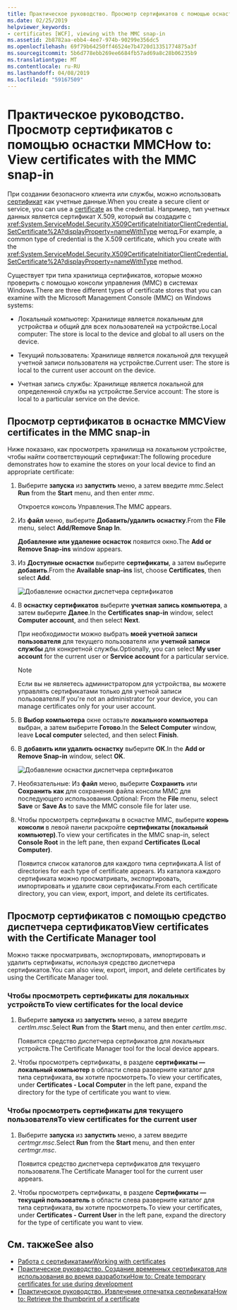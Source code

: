 ```yaml
---
title: Практическое руководство. Просмотр сертификатов с помощью оснастки MMC
ms.date: 02/25/2019
helpviewer_keywords:
- certificates [WCF], viewing with the MMC snap-in
ms.assetid: 2b8782aa-ebb4-4ee7-974b-90299e356dc5
ms.openlocfilehash: 69f79b64250ff46524e7b4720d13351774875a3f
ms.sourcegitcommit: 5b6d778ebb269ee6684fb57ad69a8c28b06235b9
ms.translationtype: MT
ms.contentlocale: ru-RU
ms.lasthandoff: 04/08/2019
ms.locfileid: "59167509"
---
```

# <a name="how-to-view-certificates-with-the-mmc-snap-in"></a><span data-ttu-id="d5dc7-102">Практическое руководство. Просмотр сертификатов с помощью оснастки MMC</span><span class="sxs-lookup"><span data-stu-id="d5dc7-102">How to: View certificates with the MMC snap-in</span></span>
<span data-ttu-id="d5dc7-103">При создании безопасного клиента или службы, можно использовать [сертификат](working-with-certificates.md) как учетные данные.</span><span class="sxs-lookup"><span data-stu-id="d5dc7-103">When you create a secure client or service, you can use a [certificate](working-with-certificates.md) as the credential.</span></span> <span data-ttu-id="d5dc7-104">Например, тип учетных данных является сертификат X.509, который вы создадите с <xref:System.ServiceModel.Security.X509CertificateInitiatorClientCredential.SetCertificate%2A?displayProperty=nameWithType> метод.</span><span class="sxs-lookup"><span data-stu-id="d5dc7-104">For example, a common type of credential is the X.509 certificate, which you create with the <xref:System.ServiceModel.Security.X509CertificateInitiatorClientCredential.SetCertificate%2A?displayProperty=nameWithType> method.</span></span> 

<span data-ttu-id="d5dc7-105">Существует три типа хранилища сертификатов, которые можно проверить с помощью консоли управления (MMC) в системах Windows.</span><span class="sxs-lookup"><span data-stu-id="d5dc7-105">There are three different types of certificate stores that you can examine with the Microsoft Management Console (MMC) on Windows systems:</span></span>

- <span data-ttu-id="d5dc7-106">Локальный компьютер: Хранилище является локальным для устройства и общий для всех пользователей на устройстве.</span><span class="sxs-lookup"><span data-stu-id="d5dc7-106">Local computer: The store is local to the device and global to all users on the device.</span></span>

- <span data-ttu-id="d5dc7-107">Текущий пользователь: Хранилище является локальной для текущей учетной записи пользователя на устройстве.</span><span class="sxs-lookup"><span data-stu-id="d5dc7-107">Current user: The store is local to the current user account on the device.</span></span>

- <span data-ttu-id="d5dc7-108">Учетная запись службы: Хранилище является локальной для определенной службы на устройстве.</span><span class="sxs-lookup"><span data-stu-id="d5dc7-108">Service account: The store is local to a particular service on the device.</span></span>

## <a name="view-certificates-in-the-mmc-snap-in"></a><span data-ttu-id="d5dc7-109">Просмотр сертификатов в оснастке MMC</span><span class="sxs-lookup"><span data-stu-id="d5dc7-109">View certificates in the MMC snap-in</span></span> 

<span data-ttu-id="d5dc7-110">Ниже показано, как просмотреть хранилища на локальном устройстве, чтобы найти соответствующий сертификат:</span><span class="sxs-lookup"><span data-stu-id="d5dc7-110">The following procedure demonstrates how to examine the stores on your local device to find an appropriate certificate:</span></span> 
  
1. <span data-ttu-id="d5dc7-111">Выберите **запуска** из **запустить** меню, а затем введите *mmc*.</span><span class="sxs-lookup"><span data-stu-id="d5dc7-111">Select **Run** from the **Start** menu, and then enter *mmc*.</span></span> 

    <span data-ttu-id="d5dc7-112">Откроется консоль Управления.</span><span class="sxs-lookup"><span data-stu-id="d5dc7-112">The MMC appears.</span></span> 
  
2. <span data-ttu-id="d5dc7-113">Из **файл** меню, выберите **Добавить/удалить оснастку**.</span><span class="sxs-lookup"><span data-stu-id="d5dc7-113">From the **File** menu, select **Add/Remove Snap In**.</span></span> 
    
    <span data-ttu-id="d5dc7-114">**Добавление или удаление оснасток** появится окно.</span><span class="sxs-lookup"><span data-stu-id="d5dc7-114">The **Add or Remove Snap-ins** window appears.</span></span>
  
3. <span data-ttu-id="d5dc7-115">Из **Доступные оснастки** выберите **сертификаты**, а затем выберите **добавить**.</span><span class="sxs-lookup"><span data-stu-id="d5dc7-115">From the **Available snap-ins** list, choose **Certificates**, then select **Add**.</span></span>  

    ![Добавление оснастки диспетчера сертификатов](./media/mmc-add-certificate-snap-in.png)
  
4. <span data-ttu-id="d5dc7-117">В **оснастку сертификатов** выберите **учетная запись компьютера**, а затем выберите **Далее**.</span><span class="sxs-lookup"><span data-stu-id="d5dc7-117">In the **Certificates snap-in** window, select **Computer account**, and then select **Next**.</span></span> 
  
    <span data-ttu-id="d5dc7-118">При необходимости можно выбрать **моей учетной записи пользователя** для текущего пользователя или **учетной записи службы** для конкретной службы.</span><span class="sxs-lookup"><span data-stu-id="d5dc7-118">Optionally, you can select **My user account** for the current user or **Service account** for a particular service.</span></span> 

    > [!NOTE]
    > <span data-ttu-id="d5dc7-119">Если вы не являетесь администратором для устройства, вы можете управлять сертификатами только для учетной записи пользователя.</span><span class="sxs-lookup"><span data-stu-id="d5dc7-119">If you're not an administrator for your device, you can manage certificates only for your user account.</span></span>
  
5. <span data-ttu-id="d5dc7-120">В **Выбор компьютера** окне оставьте **локального компьютера** выбран, а затем выберите **Готово**.</span><span class="sxs-lookup"><span data-stu-id="d5dc7-120">In the **Select Computer** window, leave **Local computer** selected, and then select **Finish**.</span></span>  
  
6. <span data-ttu-id="d5dc7-121">В **добавить или удалить оснастку** выберите **ОК**.</span><span class="sxs-lookup"><span data-stu-id="d5dc7-121">In the **Add or Remove Snap-in** window, select **OK**.</span></span>  
  
    ![Добавление оснастки диспетчера сертификатов](./media/mmc-certificate-snap-in-selected.png)

7. <span data-ttu-id="d5dc7-123">Необязательные: Из **файл** меню, выберите **Сохранить** или **Сохранить как** для сохранения файла консоли MMC для последующего использования.</span><span class="sxs-lookup"><span data-stu-id="d5dc7-123">Optional: From the **File** menu, select **Save** or **Save As** to save the MMC console file for later use.</span></span>  

8. <span data-ttu-id="d5dc7-124">Чтобы просмотреть сертификаты в оснастке MMC, выберите **корень консоли** в левой панели раскройте **сертификаты (локальный компьютер)**.</span><span class="sxs-lookup"><span data-stu-id="d5dc7-124">To view your certificates in the MMC snap-in, select **Console Root** in the left pane, then expand **Certificates (Local Computer)**.</span></span>

    <span data-ttu-id="d5dc7-125">Появится список каталогов для каждого типа сертификата.</span><span class="sxs-lookup"><span data-stu-id="d5dc7-125">A list of directories for each type of certificate appears.</span></span> <span data-ttu-id="d5dc7-126">Из каталога каждого сертификата можно просматривать, экспортировать, импортировать и удалите свои сертификаты.</span><span class="sxs-lookup"><span data-stu-id="d5dc7-126">From each certificate directory, you can view, export, import, and delete its certificates.</span></span>

## <a name="view-certificates-with-the-certificate-manager-tool"></a><span data-ttu-id="d5dc7-127">Просмотр сертификатов с помощью средство диспетчера сертификатов</span><span class="sxs-lookup"><span data-stu-id="d5dc7-127">View certificates with the Certificate Manager tool</span></span>

<span data-ttu-id="d5dc7-128">Можно также просматривать, экспортировать, импортировать и удалить сертификаты, используя средство диспетчера сертификатов.</span><span class="sxs-lookup"><span data-stu-id="d5dc7-128">You can also view, export, import, and delete certificates by using the Certificate Manager tool.</span></span>

### <a name="to-view-certificates-for-the-local-device"></a><span data-ttu-id="d5dc7-129">Чтобы просмотреть сертификаты для локальных устройств</span><span class="sxs-lookup"><span data-stu-id="d5dc7-129">To view certificates for the local device</span></span>

1. <span data-ttu-id="d5dc7-130">Выберите **запуска** из **запустить** меню, а затем введите *certlm.msc*.</span><span class="sxs-lookup"><span data-stu-id="d5dc7-130">Select **Run** from the **Start** menu, and then enter *certlm.msc*.</span></span> 

    <span data-ttu-id="d5dc7-131">Появится средство диспетчера сертификатов для локальных устройств.</span><span class="sxs-lookup"><span data-stu-id="d5dc7-131">The Certificate Manager tool for the local device appears.</span></span> 
  
2. <span data-ttu-id="d5dc7-132">Чтобы просмотреть сертификаты, в разделе **сертификаты — локальный компьютер** в области слева разверните каталог для типа сертификата, вы хотите просмотреть.</span><span class="sxs-lookup"><span data-stu-id="d5dc7-132">To view your certificates, under **Certificates - Local Computer** in the left pane, expand the directory for the type of certificate you want to view.</span></span>

### <a name="to-view-certificates-for-the-current-user"></a><span data-ttu-id="d5dc7-133">Чтобы просмотреть сертификаты для текущего пользователя</span><span class="sxs-lookup"><span data-stu-id="d5dc7-133">To view certificates for the current user</span></span>

1. <span data-ttu-id="d5dc7-134">Выберите **запуска** из **запустить** меню, а затем введите *certmgr.msc*.</span><span class="sxs-lookup"><span data-stu-id="d5dc7-134">Select **Run** from the **Start** menu, and then enter *certmgr.msc*.</span></span> 

    <span data-ttu-id="d5dc7-135">Появится средство диспетчера сертификатов для текущего пользователя.</span><span class="sxs-lookup"><span data-stu-id="d5dc7-135">The Certificate Manager tool for the current user appears.</span></span> 
  
2. <span data-ttu-id="d5dc7-136">Чтобы просмотреть сертификаты, в разделе **Сертификаты — текущий пользователь** в области слева разверните каталог для типа сертификата, вы хотите просмотреть.</span><span class="sxs-lookup"><span data-stu-id="d5dc7-136">To view your certificates, under **Certificates - Current User** in the left pane, expand the directory for the type of certificate you want to view.</span></span>

## <a name="see-also"></a><span data-ttu-id="d5dc7-137">См. также</span><span class="sxs-lookup"><span data-stu-id="d5dc7-137">See also</span></span>

- [<span data-ttu-id="d5dc7-138">Работа с сертификатами</span><span class="sxs-lookup"><span data-stu-id="d5dc7-138">Working with certificates</span></span>](working-with-certificates.md)
- [<span data-ttu-id="d5dc7-139">Практическое руководство. Создание временных сертификатов для использования во время разработки</span><span class="sxs-lookup"><span data-stu-id="d5dc7-139">How to: Create temporary certificates for use during development</span></span>](how-to-create-temporary-certificates-for-use-during-development.md)
- [<span data-ttu-id="d5dc7-140">Практическое руководство. Извлечение отпечатка сертификата</span><span class="sxs-lookup"><span data-stu-id="d5dc7-140">How to: Retrieve the thumbprint of a certificate</span></span>](how-to-retrieve-the-thumbprint-of-a-certificate.md)
